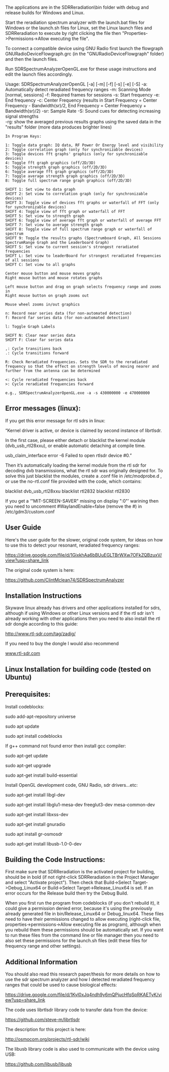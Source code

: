 The applications are in the SDRReradiation\bin folder with debug and release builds for Windows and Linux.

Start the reradiation spectrum analyzer with the launch.bat files for Windows or the launch.sh files for Linux, set the Linux launch files and SDRReradiation to execute by right clicking the file then "Properties->Permissions->Allow executing the file".

To connect a compatible device using GNU Radio first launch the flowgraph GNURadioDeviceFlowgraph.grc (in the "GNURadioDeviceFlowgraph\" folder) and then the launch files.

Run SDRSpectrumAnalyzerOpenGL.exe for these usage instructions and edit the launch files accordingly.

Usage: SDRSpectrumAnalyzerOpenGL [-a] [-m] [-f] [-s] [-e] [-S]
	-a: Automatically detect reradiated frequency ranges
	-m: Scanning Mode [normal, sessions]
	-f: Required frames for sessions
	-s: Start frequency
	-e: End frequency
	-c: Center Frequency (results in Start Frequency = Center Frequency - Bandwidth(sr)/2, End Frequency = Center Frequency + Bandwidth(sr)/2)
	-sr: Sample Rate
	-S: Sound cues for detecting increasing signal strengths	
	-rg: show the averaged previous results graphs using the saved data in the "results\" folder (more data produces brighter lines)	
	
	In Program Keys:
	
	1: Toggle data graph: IQ data, RF Power Or Energy level and visibility
	2: Toggle correlation graph (only for synchronizable devices)
	3: Toggle devices fft graphs' graphics (only for synchronizable devices)
	4: Toggle fft graph graphics (off/2D/3D)
	5: Toggle strength graph graphics (off/2D/3D)
	6: Toggle average fft graph graphics (off/2D/3D)
	7: Toggle average strength graph graphics (off/2D/3D)
	8: Toggle full spectrum range graph graphics (off/2D/3D)
	
	SHIFT 1: Set view to data graph
	SHIFT 2: Set view to correlation graph (only for synchronizable devices)
	SHIFT 3: Toggle view of devices fft graphs or waterfall of FFT (only for synchronizable devices)
	SHIFT 4: Toggle view of fft graph or waterfall of FFT
	SHIFT 5: Set view to strength graph
	SHIFT 6: Toggle view of average fft graph or waterfall of average FFT
	SHIFT 7: Set view to average strength graph
	SHIFT 8: Toggle view of full spectrum range graph or waterfall of spectrum
	SHIFT 9: Toggle the results graphs (Spectrumboard Graph, All Sessions SpectrumRange Graph and the Leaderboard Graph)
	SHIFT S: Set view to current session's strongest reradiated frequencies
	SHIFT L: Set view to leaderBoard for strongest reradiated frequencies of all sessions
	SHIFT C: Set view to all graphs
	
	Center mouse button and mouse moves graphs
	Right mouse button and mouse rotates graphs
	
	Left mouse button and drag on graph selects frequency range and zooms in	
	Right mouse button on graph zooms out
	
	Mouse wheel zooms in/out graphics
	
	n: Record near series data (for non-automated detection)
	f: Record far series data (for non-automated detection)

	l: Toggle Graph Labels
	
	SHIFT N: Clear near series data
	SHIFT F: Clear far series data

	,: Cycle transitions back
	.: Cycle transitions forward
	
	R: Check Reradiated Frequencies. Sets the SDR to the reradiated frequency so that the effect on strength levels of moving nearer and further from the antenna can be determined
	
	<: Cycle reradiated frequencies back
	>: Cycle reradiated frequencies forward
	
	e.g., SDRSpectrumAnalyzerOpenGL.exe -a -s 430000000 -e 470000000


Error messages (linux):
-----------------------

If you get this error message for rtl sdrs in linux:

“Kernel driver is active, or device is claimed by second instance of librtlsdr.

In the first case, please either detach or blacklist the kernel module (dvb_usb_rtl28xxu), or enable automatic detaching at compile time.

usb_claim_interface error -6
Failed to open rtlsdr device #0.”

Then it’s automatically loading the kernel module from the rtl sdr for decoding dvb transmissions, what the rtl sdr was originally designed for. To solve this just blacklist the modules, create a .conf file in /etc/modprobe.d , or use the no-rtl.conf file provided with the code, which contains:

blacklist dvb_usb_rtl28xxu
blacklist rtl2832
blacklist rtl2830

If you get a ‘"MIT-SCREEN-SAVER" missing on display ":0"’ warining then you need to uncomment #WaylandEnable=false (remove the #) in /etc/gdm3/custom.conf


User Guide
----------

Here's the user guide for the slower, original code system, for ideas on how to use this to detect your resonant, reradiated frequency ranges:

https://drive.google.com/file/d/1GixkhAa6bBUuEGLTBrWXw7OFkZQBzuxV/view?usp=share_link

The original code system is here:

https://github.com/ClintMclean74/SDRSpectrumAnalyzer



Installation Instructions
-------------------------

Skywave linux already has drivers and other applications installed for sdrs, although if using Windows or other Linux versions and if the rtl sdr isn't already working with other applications then you need to also install the rtl sdr dongle according to this guide:

http://www.rtl-sdr.com/tag/zadig/

If you need to buy the dongle I would also recommend

www.rtl-sdr.com


Linux Installation for building code (tested on Ubuntu)
-------------------------------------------------------

Prerequisites:
--------------
Install codeblocks:

sudo add-apt-repository universe

sudo apt update

sudo apt install codeblocks

If g++ command not found error then install gcc compiler:

sudo apt-get update

sudo apt-get upgrade

sudo apt-get install build-essential

Install OpenGL development code, GNU Radio, sdr drivers...etc:

sudo apt-get install libgl-dev

sudo apt-get install libglu1-mesa-dev freeglut3-dev mesa-common-dev

sudo apt-get install libxss-dev

sudo apt-get install gnuradio

sudo apt install gr-osmosdr

sudo apt-get install libusb-1.0-0-dev


Building the Code Instructions:
---------------------------

First make sure that SDRReradiation is the activated project for building, should be in bold (if not right-click SDRReradiation in the Project Manager and select "Activate project"). Then check that Build->Select Target->Debug_Linux64 or Build->Select Target->Release_Linux64 is set. If an error occurs for the Release build then try the Debug Build.

When you first run the program from codeblocks (if you don't rebuild it), it could give a permission denied error, because it's using the previously already generated file in bin/Release_Linux64 or Debug_linux64. These files need to have their permissions changed to allow executing (right-click file, properties->permissions->Allow executing file as program), although when you rebuild them these permissions should be automatically set. If you want to run these files from the command line or file manager then you need to also set these permissions for the launch.sh files (edit these files for frequency range and other settings).



Additional Information
----------------------

You should also read this research paper/thesis for more details on how to use the sdr spectrum analyzer and how I detected reradiated frequency ranges that could be used to cause biological effects:

https://drive.google.com/file/d/1Kyl0xJq4ndh9y6mQPjucHfqSpRKAETyK/view?usp=share_link


The code uses librtlsdr library code to transfer data from the device:

https://github.com/steve-m/librtlsdr

The description for this project is here:

http://osmocom.org/projects/rtl-sdr/wiki

The libusb library code is also used to communicate with the device using USB:

https://github.com/libusb/libusb
